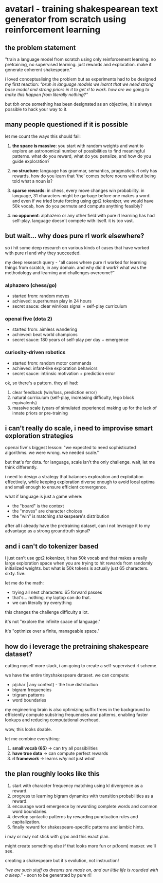 # avatarl - training shakespearean text generator from scratch using reinforcement learning

## the problem statement

"train a language model from scratch using only reinforcement learning. no pretraining, no supervised learning. just rewards and exploration. make it generate coherent shakespeare."

i loved conceptualising the problem but as experiments had to be designed my first reaction: *"bruh in language models we learnt that we need strong base model and strong priors in it to get rl to work. how are we going to make this happen from literally nothing?"*

but tbh once something has been designated as an objective, it is always possible to hack your way to it.

## many people questioned if it is possible

let me count the ways this should fail:

1. **the space is massive**: you start with random weights and want to explore an astronomical number of possibilities to find meaningful patterns. what do you reward, what do you penalize, and how do you guide exploration?

2. **no structure**: language has grammar, semantics, pragmatics. rl only has rewards. how do you learn that 'the' comes before nouns without being told what a noun is?

3. **sparse rewards**: in chess, every move changes win probability. in language, 31 characters might be garbage before one makes a word. and even if we tried brute forcing using gpt2 tokenizer, we would have 50k vocab, how do you permute and compute anything feasibly?

4. **no opponent**: alphazero or any other field with pure rl learning has had self-play. language doesn't compete with itself. it is too vast.

## but wait... why does pure rl work elsewhere?

so i hit some deep research on various kinds of cases that have worked with pure rl and why they succeeded.

my deep research query - "all cases where pure rl worked for learning things from scratch, in any domain. and why did it work? what was the methodology and learning and challenges overcome?"

### alphazero (chess/go)
- started from: random moves
- achieved: superhuman play in 24 hours
- secret sauce: clear win/loss signal + self-play curriculum

### openai five (dota 2) 
- started from: aimless wandering
- achieved: beat world champions
- secret sauce: 180 years of self-play per day + emergence

### curiosity-driven robotics
- started from: random motor commands
- achieved: infant-like exploration behaviors  
- secret sauce: intrinsic motivation + prediction error

ok, so there's a pattern. they all had:
1. clear feedback (win/loss, prediction error)
2. natural curriculum (self-play, increasing difficulty, lego block equivalents)
3. massive scale (years of simulated experience) making up for the lack of innate priors or pre-training

## i can't really do scale, i need to improvise smart exploration strategies

openai five's biggest lesson: "we expected to need sophisticated algorithms. we were wrong. we needed scale."

but that's for dota. for language, scale isn't the only challenge. wait, let me think differently.

i need to design a strategy that balances exploration and exploitation effectively, while keeping exploration diverse enough to avoid local optima and small enough to ensure efficient convergence.

what if language is just a game where:
- the "board" is the context
- the "moves" are character choices  
- the "win" is matching shakespeare's distribution

after all i already have the pretraining dataset, can i not leverage it to my advantage as a strong groundtruth signal?

## and i can't do tokenizer based

i just can't use gpt2 tokenizer, it has 50k vocab and that makes a really large exploration space when you are trying to hit rewards from randomly initialized weights.
but what is 50k tokens is actually just 65 characters. sixty. five.

let me do the math:
- trying all next characters: 65 forward passes
- that's... nothing. my laptop can do that.
- we can literally try everything

this changes the challenge difficulty a lot. 

it's not "explore the infinite space of language." 

it's "optimize over a finite, manageable space."

## how do i leverage the pretraining shakespeare dataset?

cutting myself more slack, i am going to create a self-supervised rl scheme. 

we have the entire tinyshakespeare dataset. we can compute:
- p(char | any context) - the true distribution
- bigram frequencies  
- trigram patterns
- word boundaries

my engineering brain is also optimizing suffix trees in the background to efficiently compute substring frequencies and patterns, enabling faster lookups and reducing computational overhead. 

wow, this looks doable.

let me combine everything:

1. **small vocab (65)** → can try all possibilities
2. **have true data** → can compute perfect rewards  
3. **rl framework** → learns *why* not just *what*

## the plan roughly looks like this
1. start with character frequency matching using kl divergence as a reward.
2. progress to learning bigram dynamics with transition probabilities as a reward.
3. encourage word emergence by rewarding complete words and common word boundaries.
4. develop syntactic patterns by rewarding punctuation rules and capitalization.
5. finally reward for shakespeare-specific patterns and iambic hints.

i may or may not stick with grpo and this exact plan.

might create something else if that looks more fun or p(foom) maxxer. we'll see.

creating a shakespeare but it's evolution, not instruction!

*"we are such stuff as dreams are made on, and our little life is rounded with a sleep."* - soon to be generated by pure rl!